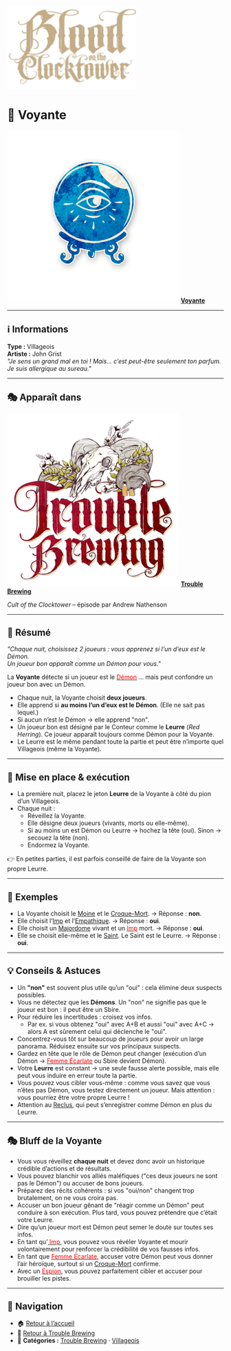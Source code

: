 

<p align="left">
  <a href="/botc-fr-bambi/">
    <img src="../images/logo.png" alt="Accueil BotC FR" width="300">
  </a>
</p>

# 🔮 Voyante  

[<img src="../images/Icon_fortuneteller.png" alt="Voyante" width="400">](voyante.md) [**Voyante**](../tb_roles/voyante.md)

---

## ℹ️ Informations  

**Type :** Villageois  
**Artiste :** John Grist  
*"Je sens un grand mal en toi ! Mais… c’est peut-être seulement ton parfum. Je suis allergique au sureau."*  

---

## 🎭 Apparaît dans  

[<img src="../images/Logo_trouble_brewing.png" alt="Trouble Brewing" width="400">](../trouble_brewing.md) [**Trouble Brewing**](../trouble_brewing.md) 

*Cult of the Clocktower* – épisode par Andrew Nathenson  

---

## 📖 Résumé  

*"Chaque nuit, choisissez 2 joueurs : vous apprenez si l’un d’eux est le Démon.  
Un joueur bon apparaît comme un Démon pour vous."*  

La **Voyante** détecte si un joueur est le [<span style="color:red">Démon</span>](../demons.md) … mais peut confondre un joueur bon avec un Démon.  

- Chaque nuit, la Voyante choisit **deux joueurs**.  
- Elle apprend si **au moins l’un d’eux est le Démon**. (Elle ne sait pas lequel.)  
- Si aucun n’est le Démon → elle apprend "non".  
- Un joueur bon est désigné par le Conteur comme le **Leurre** (*Red Herring*). Ce joueur apparaît toujours comme Démon pour la Voyante.  
- Le Leurre est le même pendant toute la partie et peut être n’importe quel Villageois (même la Voyante).  

---

## 🎲 Mise en place & exécution  

- La première nuit, placez le jeton **Leurre** de la Voyante à côté du pion d’un Villageois.  
- Chaque nuit :  
  - Réveillez la Voyante.  
  - Elle désigne deux joueurs (vivants, morts ou elle-même).  
  - Si au moins un est Démon ou Leurre → hochez la tête (oui). Sinon → secouez la tête (non).  
  - Endormez la Voyante.  

👉 En petites parties, il est parfois conseillé de faire de la Voyante son propre Leurre.  

---

## 🧩 Exemples  

- La Voyante choisit le [Moine](moine.md) et le [Croque-Mort](croquemort.md). → Réponse : **non**.  
- Elle choisit l’[Imp](imp.md) et l’[Empathique](empathique.md). → Réponse : **oui**.  
- Elle choisit un [Majordome](majordome.md) vivant et un [ <span style="color:red">Imp</span>](imp.md) mort. → Réponse : **oui**.  
- Elle se choisit elle-même et le [Saint](saint.md). Le Saint est le Leurre. → Réponse : **oui**.  

---

## 💡 Conseils & Astuces  

- Un **"non"** est souvent plus utile qu’un "oui" : cela élimine deux suspects possibles.  
- Vous ne détectez que les **Démons**. Un "non" ne signifie pas que le joueur est bon : il peut être un Sbire.  
- Pour réduire les incertitudes : croisez vos infos.  
  - Par ex. si vous obtenez "oui" avec A+B et aussi "oui" avec A+C → alors A est sûrement celui qui déclenche le "oui".  
- Concentrez-vous tôt sur beaucoup de joueurs pour avoir un large panorama. Réduisez ensuite sur vos principaux suspects.  
- Gardez en tête que le rôle de Démon peut changer (exécution d’un Démon → [<span style="color:red">Femme Écarlate</span>](femmeecarlate.md) ou Sbire devient Démon).  
- Votre **Leurre** est constant → une seule fausse alerte possible, mais elle peut vous induire en erreur toute la partie.  
- Vous pouvez vous cibler vous-même : comme vous savez que vous n’êtes pas Démon, vous testez directement un joueur. Mais attention : vous pourriez être votre propre Leurre !  
- Attention au [Reclus](reclus.md), qui peut s’enregistrer comme Démon en plus du Leurre.  

---

## 🎭 Bluff de la Voyante  

- Vous vous réveillez **chaque nuit** et devez donc avoir un historique crédible d’actions et de résultats.  
- Vous pouvez blanchir vos alliés maléfiques ("ces deux joueurs ne sont pas le Démon") ou accuser de bons joueurs.  
- Préparez des récits cohérents : si vos "oui/non" changent trop brutalement, on ne vous croira pas.  
- Accuser un bon joueur gênant de "réagir comme un Démon" peut conduire à son exécution. Plus tard, vous pouvez prétendre que c’était votre Leurre.  
- Dire qu’un joueur mort est Démon peut semer le doute sur toutes ses infos.  
- En tant qu’[ <span style="color:red">Imp</span>](imp.md), vous pouvez vous révéler Voyante et mourir volontairement pour renforcer la crédibilité de vos fausses infos.  
- En tant que [<span style="color:red">Femme Écarlate</span>](femmeecarlate.md), accuser votre Démon peut vous donner l’air héroïque, surtout si un [Croque-Mort](croquemort.md) confirme.  
- Avec un [<span style="color:red">Espion</span>](espion.md), vous pouvez parfaitement cibler et accuser pour brouiller les pistes.  

---

## 📂 Navigation 

- 🏠 [Retour à l’accueil](/botc-fr-bambi/)  
- 🍺 [Retour à Trouble Brewing](../trouble_brewing.md)  
- 📂 **Catégories :** [Trouble Brewing](../trouble_brewing.md) · [Villageois](../villageois.md) 
